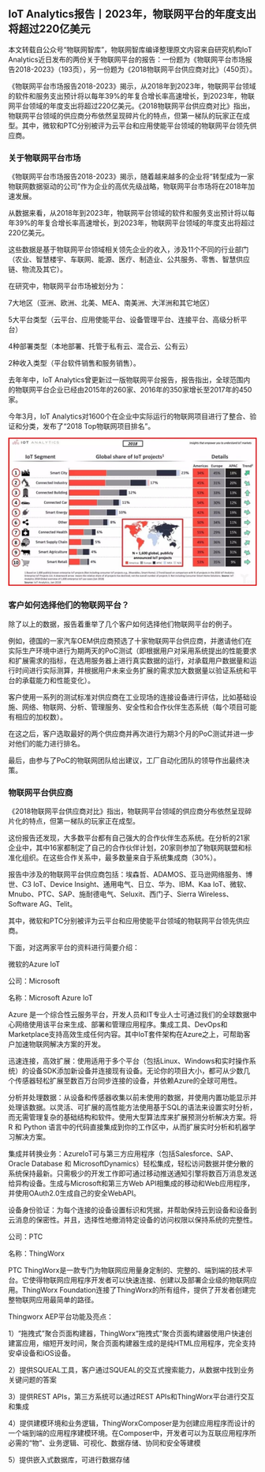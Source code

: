 ## IoT Analytics报告丨2023年，物联网平台的年度支出将超过220亿美元
本文转载自公众号“物联网智库”，物联网智库编译整理原文内容来自研究机构IoT Analytics近日发布的两份关于物联网平台的报告：一份题为《物联网平台市场报告2018-2023》（193页），另一份题为《2018物联网平台供应商对比》（450页）。

《物联网平台市场报告2018-2023》揭示，从2018年到2023年，物联网平台领域的软件和服务支出预计将以每年39%的年复合增长率高速增长，到2023年，物联网平台领域的年度支出将超过220亿美元。《2018物联网平台供应商对比》指出，物联网平台领域的供应商分布依然呈现碎片化的特点，但第一梯队的玩家正在成型。其中，微软和PTC分别被评为云平台和应用使能平台领域的物联网平台领先供应商。

### 关于物联网平台市场
《物联网平台市场报告2018-2023》揭示，随着越来越多的企业将“转型成为一家物联网数据驱动的公司”作为企业的高优先级战略，物联网平台市场将在2018年加速发展。

从数据来看，从2018年到2023年，物联网平台领域的软件和服务支出预计将以每年39%的年复合增长率高速增长，到2023年，物联网平台领域的年度支出将超过220亿美元。

这些数据是基于物联网平台领域相关领先企业的收入，涉及11个不同的行业部门（农业、智慧楼宇、车联网、能源、医疗、制造业、公共服务、零售、智慧供应链、物流及其它）。

在研究中，物联网平台市场被划分为：

7大地区（亚洲、欧洲、北美、MEA、南美洲、大洋洲和其它地区）

5大平台类型（云平台、应用使能平台、设备管理平台、连接平台、高级分析平台）

4种部署类型（本地部署、托管于私有云、混合云、公有云）

2种收入类型（平台软件销售和服务销售）。

去年年中，IoT Analytics曾更新过一版物联网平台报告，报告指出，全球范围内的物联网平台企业已经由2015年的260家、2016年的350家增长至2017年的450家。

今年3月，IoT Analytics对1600个在企业中实际运行的物联网项目进行了整合、验证和分类，发布了“2018 Top物联网项目排名”。

![图：2018年Top物联网应用排名（来源：IoT Analytics）](./2018年Top物联网应用排名.jpg)

### 客户如何选择他们的物联网平台？
除了以上的数据，报告着重举了几个客户如何选择他们物联网平台的例子。

例如，德国的一家汽车OEM供应商预选了十家物联网平台供应商，并邀请他们在实际生产环境中进行为期两天的PoC测试（即根据用户对采用系统提出的性能要求和扩展需求的指标，在选用服务器上进行真实数据的运行，对承载用户数据量和运行时间进行实际测算，并根据用户未来业务扩展的需求加大数据量以验证系统和平台的承载能力和性能变化）。

客户使用一系列的测试标准对供应商在工业现场的连接设备进行评估，比如基础设施、网络、物联网、分析、管理服务、安全性和合作伙伴生态系统（每个项目可能有相应的加权数）。

在这之后，客户选取最好的两个供应商并再次进行为期3个月的PoC测试并进一步对他们的能力进行排名。

最后，由参与了PoC的物联网团队给出建议，工厂自动化团队的领导作出最终决策。

### 物联网平台供应商
《2018物联网平台供应商对比》指出，物联网平台领域的供应商分布依然呈现碎片化的特点，但第一梯队的玩家正在成型。

这份报告还发现，大多数平台都有自己强大的合作伙伴生态系统。在分析的21家企业中，其中16家都制定了自己的合作伙伴计划，20家则参加了物联网联盟和标准化组织。在这些合作关系中，最多数量来自于系统集成商（30%）。

报告中涉及的物联网平台供应商包括：埃森哲、ADAMOS、亚马逊网络服务、博世、C3 IoT、Device Insight、通用电气、日立、华为、IBM、Kaa IoT、微软、Mnubo、PTC、SAP、施耐德电气、Seluxit、西门子、Sierra Wireless、Software AG、Telit。

其中，微软和PTC分别被评为云平台和应用使能平台领域的物联网平台领先供应商。

下面，对这两家平台的资料进行简要介绍：

微软的Azure IoT

公司：Microsoft

名称：Microsoft Azure IoT

Azure 是一个综合性云服务平台，开发人员和IT专业人士可通过我们的全球数据中心网络使用该平台来生成、部署和管理应用程序。集成工具、DevOps和Marketplace支持高效生成任何内容。其中IoT套件架构在Azure之上，可帮助客户加速物联网解决方案的开发。

迅速连接，高效扩展：使用适用于多个平台（包括Linux、Windows和实时操作系统）的设备SDK添加新设备并连接现有设备。无论你的项目大小，都可从少数几个传感器轻松扩展至数百万台同步连接的设备，并依赖Azure的全球可用性。

分析并处理数据：从设备和传感器收集以前未使用的数据，并使用内置功能显示并处理该数据。以灵活、可扩展的高性能方法使用基于SQL的语法来设置实时分析，而无需管理复杂的基础结构和软件。使用大型算法库来扩展预测分析解决方案。将 R 和 Python 语言中的代码直接集成到你的工作区中，从而扩展实时分析和机器学习解决方案。

集成并转换业务：AzureIoT可与第三方应用程序（包括Salesforce、SAP、Oracle Database 和 MicrosoftDynamics）轻松集成，轻松访问数据并使分散的系统保持最新。只需极少的开发工作即可通过移动推送通知引擎将数百万消息发送给异构设备。生成与Microsoft和第三方Web API相集成的移动和Web应用程序，并使用OAuth2.0生成自己的安全WebAPI。

设备身份验证：为每个连接的设备设置标识和凭据，并帮助保持云到设备和设备到云消息的保密性。并且，选择性地撤消特定设备的访问权限以保持系统的完整性。

公司：PTC

名称：ThingWorx

PTC ThingWorx是一款专门为物联网应用量身定制的、完整的、端到端的技术平台。它使得物联网应用程序开发者可以快速连接、创建以及部署企业级的物联网应用。ThingWorx Foundation连接了ThingWorx的所有组件，提供了开发者创建完整物联网应用最简单的路径。

Thingworx AEP平台功能及亮点：

1）“拖拽式”聚合页面构建器，ThingWorx“拖拽式”聚合页面构建器使用户快速创建富应用，缩短开发时间，聚合页面构建器生成的是纯HTML应用程序，完全支持安卓设备和iOS设备。

2）提供SQUEAL工具，客户通过SQUEAL的交互式搜索能力，从数据中找到业务关键问题的答案

3）提供REST APIs，第三方系统可以通过REST APIs和ThingWorx平台进行交互和集成

4）提供建模环境和业务逻辑，ThingWorxComposer是为创建应用程序而设计的一个端到端的应用程序建模环境。在Composer中，开发者可以为互联应用程序所必需的“物”、业务逻辑、可视化、数据存储、协同和安全等建模

5）提供嵌入式数据库，可进行数据存储
